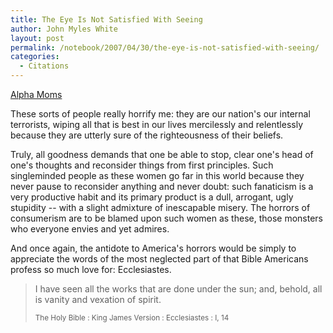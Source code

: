 ```yaml
---
title: The Eye Is Not Satisfied With Seeing
author: John Myles White
layout: post
permalink: /notebook/2007/04/30/the-eye-is-not-satisfied-with-seeing/
categories:
  - Citations
---
```


[Alpha Moms](http://www.msnbc.msn.com/id/18337207/)

These sorts of people really horrify me: they are our nation's our internal terrorists, wiping all that is best in our lives mercilessly and relentlessly because they are utterly sure of the righteousness of their beliefs.

Truly, all goodness demands that one be able to stop, clear one's head of one's thoughts and reconsider things from first principles. Such singleminded people as these women go far in this world because they never pause to reconsider anything and never doubt: such fanaticism is a very productive habit and its primary product is a dull, arrogant, ugly stupidity -- with a slight admixture of inescapable misery. The horrors of consumerism are to be blamed upon such women as these, those monsters who everyone envies and yet admires.

And once again, the antidote to America's horrors would be simply to appreciate the words of the most neglected part of that Bible Americans profess so much love for: Ecclesiastes.

<blockquote>
<p>I have seen all the works that are done under the sun; and, behold, all is vanity and vexation of spirit.</p>

<small>The Holy Bible : King James Version : Ecclesiastes : I, 14</small>
</blockquote>
